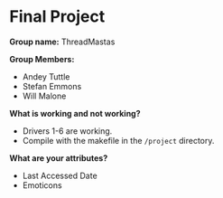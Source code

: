 # Final Project

**Group name:** ThreadMastas  

**Group Members:**
 - Andey Tuttle  
 - Stefan Emmons  
 - Will Malone  

**What is working and not working?**
 - Drivers 1-6 are working.
 - Compile with the makefile in the `/project` directory.

**What are your attributes?**
 - Last Accessed Date  
 - Emoticons